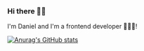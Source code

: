 ### Hi there 👋👋

I'm Daniel and I'm a frontend developer  👨🏽‍💻!



[![Anurag's GitHub stats](https://github-readme-stats.vercel.app/api?username=dyoffical)](https://github.com/dyofficial/github-readme-stats)
